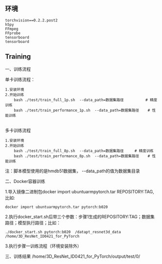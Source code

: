 环境
----------
    torchvision==0.2.2.post2
    h5py
    FFmpeg
    FFprobe
    tensorboard
    tensorboard
## Training

一、训练流程

单卡训练流程：

    1.安装环境  
    2.开始训练
        bash ./test/train_full_1p.sh  --data_path=数据集路径          # 精度训练
        bash ./test/train_performance_1p.sh  --data_path=数据集路径    # 性能训练


​    
多卡训练流程

    1.安装环境
    2.开始训练
        bash ./test/train_full_8p.sh  --data_path=数据集路径     # 精度训练
        bash ./test/train_performance_8p.sh  --data_path=数据集路径    # 性能训练

注：脚本模型使用的是hmdb51数据集， --data_path的值为数据集目录

二、Docker容器训练

1.导入镜像二进制包docker import ubuntuarmpytorch.tar REPOSITORY:TAG, 比如:

    docker import ubuntuarmpytorch.tar pytorch:b020

2.执行docker_start.sh后带三个参数：步骤1生成的REPOSITORY:TAG；数据集路径；模型执行路径；比如：


    ./docker_start.sh pytorch:b020  /datapt_resnet3d_data  /home/3D_ResNet_ID0421_for_PyTorch

3.执行步骤一训练流程（环境安装除外）

三、训练结果
/home/3D_ResNet_ID0421_for_PyTorch/output/test/0/